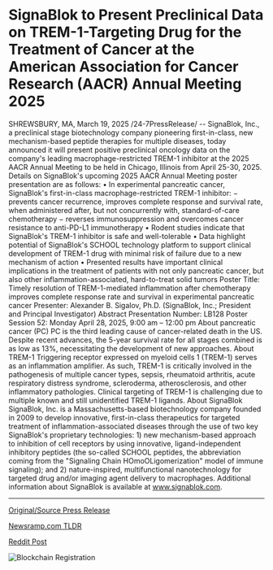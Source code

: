 # SignaBlok to Present Preclinical Data on TREM-1-Targeting Drug for the Treatment of Cancer at the American Association for Cancer Research (AACR) Annual Meeting 2025

SHREWSBURY, MA, March 19, 2025 /24-7PressRelease/ -- SignaBlok, Inc., a preclinical stage biotechnology company pioneering first-in-class, new mechanism-based peptide therapies for multiple diseases, today announced it will present positive preclinical oncology data on the company's leading macrophage-restricted TREM-1 inhibitor at the 2025 AACR Annual Meeting to be held in Chicago, Illinois from April 25-30, 2025.  Details on SignaBlok's upcoming 2025 AACR Annual Meeting poster presentation are as follows:  •	In experimental pancreatic cancer, SignaBlok's first-in-class macrophage-restricted TREM-1 inhibitor: −	prevents cancer recurrence, improves complete response and survival rate, when administered after, but not concurrently with, standard-of-care chemotherapy −	reverses immunosuppression and overcomes cancer resistance to anti-PD-L1 immunotherapy •	Rodent studies indicate that SignaBlok's TREM-1 inhibitor is safe and well-tolerable •	Data highlight potential of SignaBlok's SCHOOL technology platform to support clinical development of TREM-1 drug with minimal risk of failure due to a new mechanism of action •	Presented results have important clinical implications in the treatment of patients with not only pancreatic cancer, but also other inflammation-associated, hard-to-treat solid tumors  Poster Title: Timely resolution of TREM-1-mediated inflammation after chemotherapy improves complete response rate and survival in experimental pancreatic cancer Presenter: Alexander B. Sigalov, Ph.D. (SignaBlok, Inc.; President and Principal Investigator) Abstract Presentation Number: LB128 Poster Session 52: Monday April 28, 2025, 9:00 am – 12:00 pm  About pancreatic cancer (PC)  PC is the third leading cause of cancer-related death in the US. Despite recent advances, the 5-year survival rate for all stages combined is as low as 13%, necessitating the development of new approaches.  About TREM-1 Triggering receptor expressed on myeloid cells 1 (TREM-1) serves as an inflammation amplifier. As such, TREM-1 is critically involved in the pathogenesis of multiple cancer types, sepsis, rheumatoid arthritis, acute respiratory distress syndrome, scleroderma, atherosclerosis, and other inflammatory pathologies. Clinical targeting of TREM-1 is challenging due to multiple known and still unidentified TREM-1 ligands.  About SignaBlok SignaBlok, Inc. is a Massachusetts-based biotechnology company founded in 2009 to develop innovative, first-in-class therapeutics for targeted treatment of inflammation-associated diseases through the use of two key SignaBlok's proprietary technologies: 1) new mechanism-based approach to inhibition of cell receptors by using innovative, ligand-independent inhibitory peptides (the so-called SCHOOL peptides, the abbreviation coming from the "Signaling Chain HOmoOLigomerization" model of immune signaling); and 2) nature-inspired, multifunctional nanotechnology for targeted drug and/or imaging agent delivery to macrophages. Additional information about SignaBlok is available at www.signablok.com. 

---

[Original/Source Press Release](https://www.24-7pressrelease.com/press-release/520770/signablok-to-present-preclinical-data-on-trem-1-targeting-drug-for-the-treatment-of-cancer-at-the-american-association-for-cancer-research-aacr-annual-meeting-2025)
                    

[Newsramp.com TLDR](https://newsramp.com/curated-news/signablok-to-present-positive-preclinical-data-on-trem-1-inhibitor-at-2025-aacr-annual-meeting/b7e773f99b12fc6cd5e03ed6f5194b6c) 

 



[Reddit Post](https://www.reddit.com/r/newsramp/comments/1jerhfi/signablok_to_present_positive_preclinical_data_on/) 



![Blockchain Registration](https://cdn.newsramp.app/24-7PressRelease/qrcode/253/19/zealZM8w.webp)
